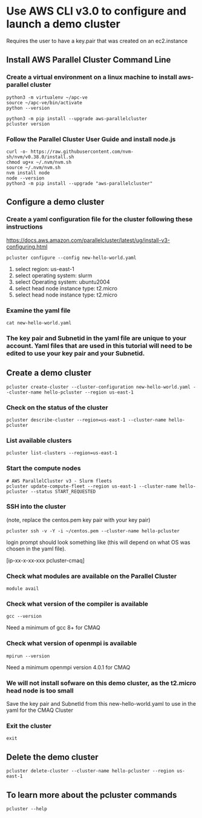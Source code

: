 # Use AWS CLI v3.0 to configure and launch a demo cluster 

Requires the user to have a key.pair that was created on an ec2.instance

## Install AWS Parallel Cluster Command Line

### Create a virtual environment on a linux machine to install aws-parallel cluster

```
python3 -m virtualenv ~/apc-ve
source ~/apc-ve/bin/activate
python --version

python3 -m pip install --upgrade aws-parallelcluster
pcluster version
```

### Follow the Parallel Cluster User Guide and install node.js

```
curl -o- https://raw.githubusercontent.com/nvm-sh/nvm/v0.38.0/install.sh 
chmod ug+x ~/.nvm/nvm.sh
source ~/.nvm/nvm.sh
nvm install node
node --version
python3 -m pip install --upgrade "aws-parallelcluster"
```

## Configure a demo cluster

### Create a yaml configuration file for the cluster following these instructions
https://docs.aws.amazon.com/parallelcluster/latest/ug/install-v3-configuring.html

```
pcluster configure --config new-hello-world.yaml
```

1. select region: us-east-1
2. select operating system: slurm
3. select Operating system: ubuntu2004
4. select head node instance type: t2.micro
5. select head node instance type: t2.micro

### Examine the yaml file 

```
cat new-hello-world.yaml
```

### The key pair and Subnetid in the yaml file are unique to your account.  Yaml files that are used in this tutorial will need to be edited to use your key pair and your Subnetid. 

## Create a demo cluster

```
pcluster create-cluster --cluster-configuration new-hello-world.yaml --cluster-name hello-pcluster --region us-east-1
```

### Check on the status of the cluster

```
pcluster describe-cluster --region=us-east-1 --cluster-name hello-pcluster
```

### List available clusters

```
pcluster list-clusters --region=us-east-1
```

### Start the compute nodes

```
# AWS ParallelCluster v3 - Slurm fleets
pcluster update-compute-fleet --region us-east-1 --cluster-name hello-pcluster --status START_REQUESTED
```

### SSH into the cluster 
(note, replace the centos.pem key pair with your key pair)

```
pcluster ssh -v -Y -i ~/centos.pem --cluster-name hello-pcluster
```

login prompt should look something like (this will depend on what OS was chosen in the yaml file).

[ip-xx-x-xx-xxx pcluster-cmaq]

### Check what modules are available on the Parallel Cluster

```
module avail
```

### Check what version of the compiler is available

```
gcc --version
```
Need a minimum of gcc 8+ for CMAQ

### Check what version of openmpi is available

```
mpirun --version
```
Need a minimum openmpi version 4.0.1 for CMAQ

### We will not install sofware on this demo cluster, as the t2.micro head node is too small
Save the key pair and SubnetId from this new-hello-world.yaml to use in the yaml for the CMAQ Cluster

### Exit the cluster

```
exit
```

## Delete the demo cluster

```
pcluster delete-cluster --cluster-name hello-pcluster --region us-east-1
```

## To learn more about the pcluster commands

```
pcluster --help
```
